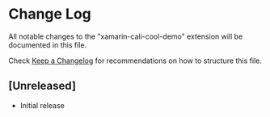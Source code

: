 # Change Log
All notable changes to the "xamarin-cali-cool-demo" extension will be documented in this file.

Check [Keep a Changelog](http://keepachangelog.com/) for recommendations on how to structure this file.

## [Unreleased]
- Initial release